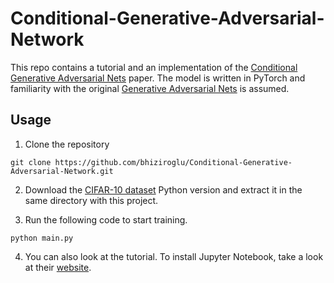 # Conditional-Generative-Adversarial-Network
This repo contains a tutorial and an implementation of the [Conditional Generative Adversarial Nets](https://arxiv.org/pdf/1411.1784.pdf) paper. 
The model is written in PyTorch and familiarity with the original [Generative Adversarial Nets](https://papers.nips.cc/paper/5423-generative-adversarial-nets.pdf) is assumed.

## Usage

1) Clone the repository 

~~~~
git clone https://github.com/bhiziroglu/Conditional-Generative-Adversarial-Network.git
~~~~

2) Download the [CIFAR-10 dataset](https://www.cs.toronto.edu/~kriz/cifar.html) Python version and extract it in the same directory with this project.

3) Run the following code to start training.
~~~~
python main.py
~~~~

4) You can also look at the tutorial. 
To install Jupyter Notebook, take a look at their [website](https://jupyter.readthedocs.io/en/latest/install.html).




